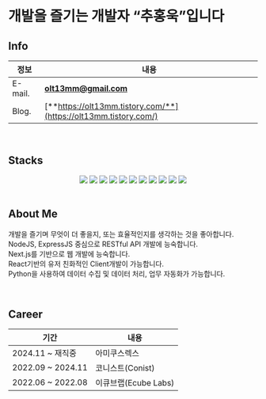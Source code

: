 # 개발을 즐기는 개발자 “추홍욱”입니다

## Info

| 정보    | 내용                                                                                                                                      |
| ------- | ----------------------------------------------------------------------------------------------------------------------------------------- |
| E-mail. | **olt13mm@gmail.com**                                                                                                                     |
| Blog.   | [**https://olt13mm.tistory.com/**](https://olt13mm.tistory.com/)|

<br/>

## Stacks

<div align=middle> 
  
<img src="https://img.shields.io/badge/nextjs-000000?style=for-the-badge&logo=nextdotjs&logoColor=white">
<img src="https://img.shields.io/badge/typeScript-3178C6?style=for-the-badge&logo=typeScript&logoColor=white">
<img src="https://img.shields.io/badge/JavaScript-F7DF1E?style=for-the-badge&logo=JavaScript&logoColor=white">
<img src="https://img.shields.io/badge/React-61DAFB?style=for-the-badge&logo=React&logoColor=white">
<img src="https://img.shields.io/badge/Node.js-339933?style=for-the-badge&logo=Node.js&logoColor=white">
<img src="https://img.shields.io/badge/Express-000000?style=for-the-badge&logo=Express&logoColor=white">
<img src="https://img.shields.io/badge/TypeORM-4479A3?style=for-the-badge&logo=TypeORM&logoColor=white">
<img src="https://img.shields.io/badge/MySQL-4479A1?style=for-the-badge&logo=MySQL&logoColor=white">
<img src="https://img.shields.io/badge/Sequelize-52B0E7?style=for-the-badge&logo=Sequelize&logoColor=white">
<img src="https://img.shields.io/badge/Amazon AWS-232F3E?style=for-the-badge&logo=Amazon AWS&logoColor=white">
<img src="https://img.shields.io/badge/python-3776AB?style=for-the-badge&logo=python&logoColor=white">
</div>

<br/>

## About Me

개발을 즐기며 무엇이 더 좋을지, 또는 효율적인지를 생각하는 것을 좋아합니다.  
NodeJS, ExpressJS 중심으로 RESTful API 개발에 능숙합니다.  
Next.js를 기반으로 웹 개발에 능숙합니다.  
React기반의 유저 친화적인 Client개발이 가능합니다.  
Python을 사용하여 데이터 수집 및 데이터 처리, 업무 자동화가 가능합니다.  

<br/>

## Career

| 기간              | 내용                 |
| ----------------- | -------------------- |
| 2024.11 ~ 재직중  | 아미쿠스렉스 |
| 2022.09 ~ 2024.11  | 코니스트(Conist)|
| 2022.06 ~ 2022.08 | 이큐브랩(Ecube Labs) |


